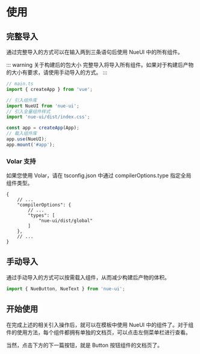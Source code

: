 # 使用

## 完整导入

通过完整导入的方式可以在输入两到三条语句后使用 NueUI 中的所有组件。

::: warning 关于构建后的包大小
完整导入将导入所有组件。如果对于构建后产物的大小有要求，请使用手动导入的方式。
:::

```typescript {5,7,11}
// main.ts
import { createApp } from 'vue';

// 引入组件库
import NueUI from 'nue-ui';
// 引入全量组件样式
import 'nue-ui/dist/index.css';

const app = createApp(App);
// 载入组件库
app.use(NueUI);
app.mount('#app');
```

### Volar 支持 <Badge type="tip" text="^0.7.33" />

如果您使用 Volar，请在 tsconfig.json 中通过 compilerOptions.type 指定全局组件类型。

```json5 {5-7}
{
    // ...
    "compilerOptions": {
        // ...
        "types": [
            "nue-ui/dist/global"
        ]
    },
    // ...
}
```

## 手动导入

通过手动导入的方式可以按需载入组件，从而减少构建后产物的体积。

```typescript
import { NueButton, NueText } from 'nue-ui';
```

## 开始使用

在完成上述的相关引入操作后，就可以在模板中使用 NueUI 中的组件了。对于组件的使用方法，每个组件都拥有单独的文档页，可以点击左侧菜单栏进行查看。

当然，点击下方的下一篇按钮，就是 Button 按钮组件的文档页了。